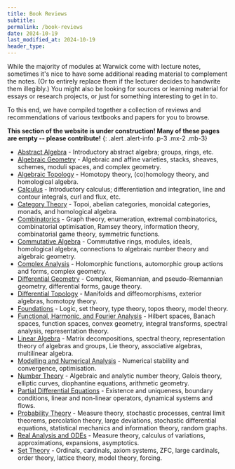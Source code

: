 ```yaml
---
title: Book Reviews
subtitle: 
permalink: /book-reviews
date: 2024-10-19
last_modified_at: 2024-10-19
header_type:
---
```


While the majority of modules at Warwick come with lecture notes, sometimes it's nice to have some additional reading material to complement the notes. (Or to entirely replace them if the lecturer decides to handwrite them illegibly.) You might also be looking for sources or learning material for essays or research projects, or just for something interesting to get in to.

To this end, we have compiled together a collection of reviews and recommendations of various textbooks and papers for you to browse.

**This section of the website is under construction! Many of these pages are empty -- please contribute!**
{: .alert .alert-info .p-3 .mx-2 .mb-3}

- [Abstract Algebra](book-reviews/abstract_algebra.md) - Introductory abstract algebra; groups, rings, etc.
- [Algebraic Geometry](book-reviews/algebraic_geometry.md) - Algebraic and affine varieties, stacks, sheaves, schemes, moduli spaces, and complex geometry.
- [Algebraic Topology](book-reviews/algebraic_topology.md) - Homotopy theory, (co)homology theory, and homological algebra.
- [Calculus](book-reviews/calculus.md) - Introductory calculus; differentiation and integration, line and contour integrals, curl and flux, etc.
- [Category Theory](book-reviews/category_theory.md) - Topoi, abelian categories, monoidal categories, monads, and homological algebra.
- [Combinatorics](book-reviews/combinatorics.md) - Graph theory, enumeration, extremal combinatorics, combinatorial optimisation, Ramsey theory, information theory, combinatorial game theory, symmetric functions.
- [Commutative Algebra](book-reviews/commutative_algebra.md) - Commutative rings, modules, ideals, homological algebra, connections to algebraic number theory and algebraic geometry.
- [Complex Analysis](book-reviews/complex_analysis.md) - Holomorphic functions, automorphic group actions and forms, complex geometry.
- [Differential Geometry](book-reviews/differential_geometry.md) - Complex, Riemannian, and pseudo-Riemannian geometry, differential forms, gauge theory.
- [Differential Topology](book-reviews/differential_topology.md) - Manifolds and diffeomorphisms, exterior algebras, homotopy theory.
- [Foundations](book-reviews/foundations.md) - Logic, set theory, type theory, topos theory, model theory.
- [Functional, Harmonic, and Fourier Analysis](book-reviews/functional_harmonic_fourier.md) - Hilbert spaces, Banach spaces, function spaces, convex geometry, integral transforms, spectral analysis, representation theory.
- [Linear Algebra](book-reviews/linear_algebra.md) - Matrix decompositions, spectral theory, representation theory of algebras and groups, Lie theory, associative algebras, multilinear algebra.
- [Modelling and Numerical Analysis](book-reviews/numerical_modelling.md) - Numerical stability and convergence, optimisation.
- [Number Theory](book-reviews/number_theory.md) - Algebraic and analytic number theory, Galois theory, elliptic curves, diophantine equations, arithmetic geometry.
- [Partial Differential Equations](book-reviews/PDEs.md) - Existence and uniqueness, boundary conditions, linear and non-linear operators, dynamical systems and flows.
- [Probability Theory](book-reviews/probability.md) - Measure theory, stochastic processes, central limit theorems, percolation theory, large deviations, stochastic differential equations, statistical mechanics and information theory, random graphs.
- [Real Analysis and ODEs](book-reviews/real_analysis.md) - Measure theory, calculus of variations, approximations, expansions, asymptotics.
- [Set Theory](book-reviews/set_theory.md) - Ordinals, cardinals, axiom systems, ZFC, large cardinals, order theory, lattice theory, model theory, forcing.